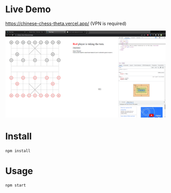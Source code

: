 # Live Demo
https://chinese-chess-theta.vercel.app/ (VPN is required)

![chess demo](docs/chess.png)

# Install
`npm install`

# Usage
`npm start`
